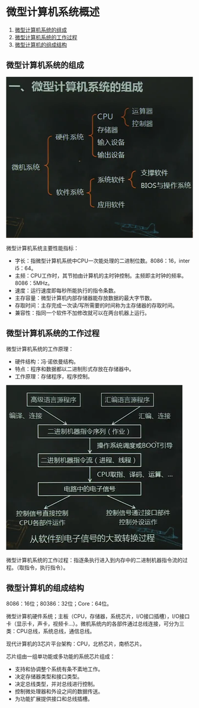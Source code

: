 # 微型计算机系统概述

1.  [微型计算机系统的组成](#微型计算机系统的组成)
2.  [微型计算机系统的工作过程](#微型计算机系统的工作过程)
3.  [微型计算机的组成结构](#微型计算机的组成结构)

## 微型计算机系统的组成

![微型计算机系统的组成](resources/composition_of_microcomputer_system.png)

微型计算机系统主要性能指标：

*   字长：指微型计算机系统中CPU一次能处理的二进制位数。8086：16，inter i5：64。
*   主频：CPU工作时，其节拍由计算机的主时钟控制。主频即主时钟的频率。8086：5MHz。
*   速度：运行速度即每秒所能执行的指令条数。
*   主存容量：微型计算机内部存储器能存放数据的最大字节数。
*   存取时间：主存完成一次读/写所需要的时间称为主存储器的存取时间。
*   兼容性：指同一个软件不加修改就可以在两台机器上运行。

## 微型计算机系统的工作过程

微型计算机系统的工作原理：

*   硬件结构：冯·诺依曼结构。
*   特点：程序和数据都以二进制形式存放在存储器中。
*   工作原理：存储程序，程序控制。

![从程序到电子信号](resources/program_turns_into_electrical_signal.png)

微型计算机系统的工作过程：指逐条执行进入到内存中的二进制机器指令流的过程。（取指令，执行指令）。

## 微型计算机的组成结构

8086：16位；80386：32位；Core：64位。

微型计算机硬件系统；主板（CPU，存储器，系统芯片，I/O接口插槽），I/O接口卡（显示卡，声卡，视频卡...）。微机系统内的各部件通过总线连接，可分为三类：CPU总线，系统总线，通信总线。

现代计算机的3芯片平台架构：CPU，北桥芯片，南桥芯片。

芯片组由一组单功能或多功能的系统芯片组成：

*   支持和协调整个系统有条不紊地工作。
*   决定存储器类型和接口类型。
*   决定总线类型，并对总线进行控制。
*   控制微处理器和外设之间的数据传送。
*   为功能扩展提供接口和总线插槽。
